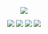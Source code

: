
<p align="center">
<img src="https://i.imgur.com/SdazDfJ.png"/>
</p>

<div align="center">
  
[![](https://i.imgur.com/z5k3tsS.png)](https://bemyguest.123guestbook.com/) [![](https://i.imgur.com/fCtWs7a.png)](https://rentry.co/rmkshig) [![](https://i.imgur.com/leEnlFC.png)](https://rentry.co/shigcopiers) [![](https://i.imgur.com/KvF9idj.png)](https://arab.org/click-to-help/palestine/)
</div>
